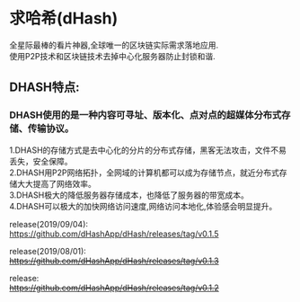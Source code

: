 # 求哈希(dHash)


全星际最棒的看片神器,全球唯一的区块链实际需求落地应用.  
使用P2P技术和区块链技术去掉中心化服务器防止封锁和谐.

## DHASH特点: 
### DHASH使用的是一种内容可寻址、版本化、点对点的超媒体分布式存储、传输协议。
  1.DHASH的存储方式是去中心化的分片的分布式存储，黑客无法攻击，文件不易丢失，安全保障。  
  2.DHASH用P2P网络拓扑，全网域的计算机都可以成为存储节点，就近分布式存储大大提高了网络效率。  
  3.DHASH极大的降低服务器存储成本，也降低了服务器的带宽成本。   
  4.DHASH可以极大的加快网络访问速度,网络访问本地化,体验感会明显提升。  

release(2019/09/04):  
https://github.com/dHashApp/dHash/releases/tag/v0.1.5

release(2019/08/01):  
~~https://github.com/dHashApp/dHash/releases/tag/v0.1.3~~

release:  
~~https://github.com/dHashApp/dHash/releases/tag/v0.1.2~~
